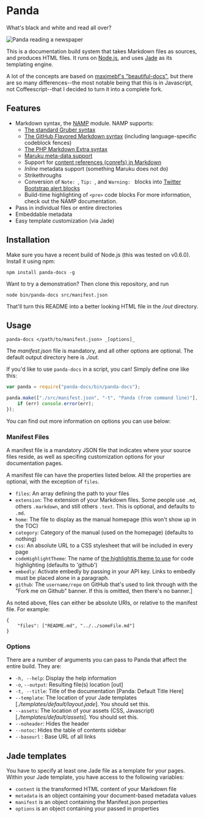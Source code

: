 # Panda

What's black and white and read all over?

![Panda reading a newspaper](http://www.galaxyclock.com/panda_reading.jpg)

This is a documentation build system that takes Markdown files as sources, and produces HTML files. It runs on [Node.js](http://nodejs.org/), and uses [Jade](http://jade-lang.com/) as its templating engine.

A lot of the concepts are based on [maximebf's "beautiful-docs"](https://github.com/maximebf/beautiful-docs), but there are so many differences--the most notable being that this is in Javascript, not Coffeescript--that I decided to turn it into a complete fork.


## Features

 - Markdown syntax, the [NAMP](https://github.com/gjtorikian/namp) module. NAMP supports:
 	* [The standard Gruber syntax](http://daringfireball.net/projects/markdown/)
	* [The GitHub Flavored Markdown syntax](http://github.github.com/github-flavored-markdown/) (including language-specific codeblock fences)
	* [The PHP Markdown Extra syntax](http://michelf.com/projects/php-markdown/extra/)
	* [Maruku meta-data support](http://maruku.rubyforge.org/maruku.html#meta)
	* Support for [content references (conrefs) in Markdown](https://github.com/gjtorikian/markdown_conrefs)
	* _Inline_ metadata support (something Maruku does not do)
	* Strikethroughs
	* Conversion of `Note: `, `Tip: `, and `Warning: ` blocks into [Twitter Bootstrap alert blocks](http://twitter.github.com/bootstrap/components.html#alerts)
	* Build-time highlighting of `<pre>` code blocks
	For more information, check out the NAMP documentation.
 - Pass in individual files or entire directories
 - Embeddable metadata
 - Easy template customization (via Jade)

## Installation

Make sure you have a recent build of Node.js (this was tested on v0.6.0). Install it using npm:

    npm install panda-docs -g

Want to try a demonstration? Then clone this repository, and run

	node bin/panda-docs src/manifest.json 

That'll turn this README into a better looking HTML file in the _/out_ directory.

## Usage

    panda-docs </path/to/manifest.json> _[options]_ 

The _manifest.json_ file is mandatory, and all other options are optional. The default output directory here is _./out_.

If you'd like to use `panda-docs` in a script, you can! Simply define one like this:

```javascript
var panda = require("panda-docs/bin/panda-docs");

panda.make(["./src/manifest.json", "-t", "Panda (from command line)"], function(err) {
    if (err) console.error(err);
});
```

You can find out more information on options you can use below:

### Manifest Files

A manifest file is a mandatory JSON file that indicates where your source files reside, as well as specifing customization options for your documentation pages.
 
A manifest file can have the properties listed below. All the properties are optional, with the exception of `files`.

 - `files`: An array defining the path to your files
 - `extension`: The extension of your Markdown files. Some people use `.md`, others `.markdown`, and still others `.text`. This is optional, and defaults to `.md`.
 - `home`: The file to display as the manual homepage (this won't show up in the TOC)
 - `category`: Category of the manual (used on the homepage) (defaults to nothing)
 - `css`: An absolute URL to a CSS stylesheet that will be included in every page
 - `codeHighlightTheme`: The name of [the highlightjs theme to use](http://softwaremaniacs.org/soft/highlight/en/) for code highlighting (defaults to 'github')
 - `embedly`: Activate embedly by passing in your API key. Links to embedly must be placed alone in a paragraph.
 - `github`: The `username/repo` on GitHub that's used to link through with the "Fork me on Github" banner. If this is omitted, then there's no banner.]

As noted above, files can either be absolute URIs, or relative to the manifest file. For example: 

    {
        "files": ["README.md", "../../someFile.md"]
    }


### Options

There are a number of arguments you can pass to Panda that affect the entire build. They are:

 - `-h, --help`: Display the help information
 - `-o`, `--output`: Resulting file(s) location [out]
 - `-t, --title`: Title of the documentation [Panda: Default Title Here]
 - `--template`: The location of your Jade templates [_./templates/default/layout.jade_]. You should set this.
 - `--assets`: The location of your assets (CSS, Javascript) [_./templates/default/assets_]. You should set this.
 - `--noheader`: Hides the header
 - `--notoc`: Hides the table of contents sidebar
 - `--baseurl` : Base URL of all links

## Jade templates

You have to specify at least one Jade file as a template for your pages. Within your Jade template, you have access to the following variables:

* `content` is the transformed HTML content of your Markdown file
* `metadata` is an object containing your document-based metadata values
* `manifest` is an object containing the Manifest.json properties
* `options` is an object containing your passed in properties
